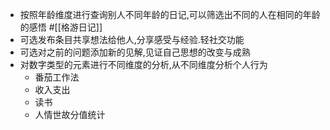 - 按照年龄维度进行查询别人不同年龄的日记,可以筛选出不同的人在相同的年龄的感悟 #[[格游日记]]
- 可选发布条目共享想法给他人,分享感受与经验.轻社交功能
- 可选对之前的问题添加新的见解,见证自己思想的改变与成熟
- 对数字类型的元素进行不同维度的分析,从不同维度分析个人行为
    - 番茄工作法
    - 收入支出
    - 读书
    - 人情世故分值统计
